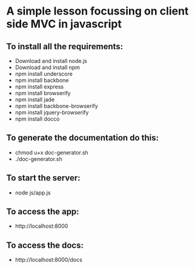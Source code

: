 # A simple lesson focussing on client side MVC in javascript

## To install all the requirements:

* Download and install node.js
* Download and install npm
* npm install underscore
* npm install backbone
* npm install express
* npm install browserify
* npm install jade
* npm install backbone-browserify
* npm install jquery-browserify
* npm install docco

## To generate the documentation do this:

* chmod u+x doc-generator.sh
* ./doc-generator.sh

## To start the server:

* node js/app.js

## To access the app:

* http://localhost:8000

## To access the docs:

* http://localhost:8000/docs
